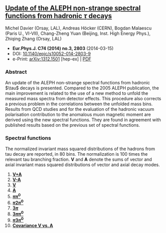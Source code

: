 <!--
.. title: Non-strange spectral functions, ALEPH, 2014
.. slug: aleph-non-strange-2014
.. date: 2018-09-01 13:00:00 UTC+01:00
.. tags: mathjax, data, ALEPH, non-strange, vector, axial
.. category: 
.. link: 
.. description: Update of ALEPH 2005 publication with new unfolding method
.. type: text
-->

## [Update of the ALEPH non-strange spectral functions from hadronic $\tau$ decays](https://inspirehep.net/record/1267648)

Michel Davier (Orsay, LAL), Andreas Höcker (CERN), Bogdan Malaescu
(Paris U., VI-VII), Chang-Zheng Yuan (Beijing, Inst. High Energy Phys.),
Zhiqing Zhang (Orsay, LAL)

-   **Eur.Phys.J. C74 (2014) no.3, 2803** (2014-03-15)
-   DOI: [10.1140/epjc/s10052-014-2803-9](https://doi.org/10.1140/epjc/s10052-014-2803-9)
-   e-Print: [arXiv:1312.1501](http://arXiv.org/abs/arXiv:1312.1501)
    \[hep-ex\] \| [PDF](http://arXiv.org/pdf/1312.1501.pdf)

### Abstract
An update of the ALEPH non-strange spectral functions from hadronic
\$\\tau\$ decays is presented. Compared to the 2005 ALEPH publication,
the main improvement is related to the use of a new method to unfold the
measured mass spectra from detector effects. This procedure also
corrects a previous problem in the correlations between the unfolded
mass bins. Results from QCD studies and for the evaluation of the
hadronic vacuum polarisation contribution to the anomalous muon magnetic
moment are derived using the new spectral functions. They are found in
agreement with published results based on the previous set of spectral
functions.

### Spectral functions

The normalized invariant mass squared
distributions of the hadrons from tau decay are reported, in 80
bins. The normalization is 100 times the relevant tau branching
fraction. **V** and **A** denote the sums of vector and axial
invariant mass squared distributions of vector and axial decay modes.

1.  [**V+A**](http://aleph.web.lal.in2p3.fr/tau/specfun13/aleph13_vplusa.f)
2.  [**V-A**](http://aleph.web.lal.in2p3.fr/tau/specfun13/aleph13_vminusa.f)
3.  [**V**](http://aleph.web.lal.in2p3.fr/tau/specfun13/aleph13_v.f)
4.  [**A**](http://aleph.web.lal.in2p3.fr/tau/specfun13/aleph13_a.f)
5.  [**$\pi\pi^0$**](http://aleph.web.lal.in2p3.fr/tau/specfun13/aleph13_pipi0.f)
6.  [**$\pi2\pi^0$**](http://aleph.web.lal.in2p3.fr/tau/specfun13/aleph13_pi2pi0.f)
7.  [**$3\pi$**](http://aleph.web.lal.in2p3.fr/tau/specfun13/aleph13_3pi.f)
8.  [**$3\pi\pi^0$**](http://aleph.web.lal.in2p3.fr/tau/specfun13/aleph13_3pipi0.f)
9.  [**$\pi3\pi^0$**](http://aleph.web.lal.in2p3.fr/tau/specfun13/aleph13_pi3pi0.f)
10. [**Covariance V vs. A**](http://aleph.web.lal.in2p3.fr/tau/specfun13/aleph13_v_a.f)
